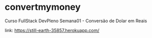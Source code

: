 # convertmymoney
Curso FullStack DevPleno Semana01 - Conversão de Dolar em Reais
 
 link: https://still-earth-35857.herokuapp.com/
 
